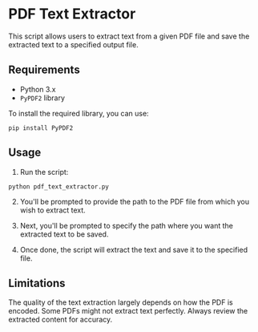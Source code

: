 # PDF Text Extractor

This script allows users to extract text from a given PDF file and save the extracted text to a specified output file.

## Requirements

- Python 3.x
- `PyPDF2` library

To install the required library, you can use:

```
pip install PyPDF2
```

## Usage

1. Run the script:

```
python pdf_text_extractor.py
```

2. You'll be prompted to provide the path to the PDF file from which you wish to extract text.

3. Next, you'll be prompted to specify the path where you want the extracted text to be saved.

4. Once done, the script will extract the text and save it to the specified file.

## Limitations

The quality of the text extraction largely depends on how the PDF is encoded. Some PDFs might not extract text perfectly. Always review the extracted content for accuracy.
